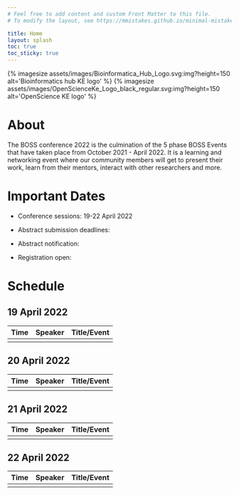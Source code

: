 ```yaml
---
# Feel free to add content and custom Front Matter to this file.
# To modify the layout, see https://mmistakes.github.io/minimal-mistakes/docs/layouts/

title: Home
layout: splash
toc: true
toc_sticky: true
---
```

<!-- https://github.com/generalui/jekyll-image-size -->
{% imagesize assets/images/Bioinformatica_Hub_Logo.svg:img?height=150 alt='Bioinformatics hub KE logo' %}
{% imagesize assets/images/OpenScienceKe_Logo_black_regular.svg:img?height=150 alt='OpenScience KE logo' %}

# About

The BOSS conference 2022 is the culmination of the 5 phase BOSS Events that have taken place from October 2021 - April 2022. 
It is a learning and networking event where our community members will get to present their work, learn from their mentors, 
interact with other researchers and more.

# Important Dates

- Conference sessions: 19-22 April 2022

- Abstract submission deadlines:

- Abstract notification:

- Registration open:

# Schedule

## 19 April 2022

| Time | Speaker | Title/Event |
|---   |---      |---          |
|      |         |             |

## 20 April 2022

| Time | Speaker | Title/Event |
|---   |---      |---          |
|      |         |             |

## 21 April 2022

| Time | Speaker | Title/Event |
|---   |---      |---          |
|      |         |             |

## 22 April 2022

| Time | Speaker | Title/Event |
|---   |---      |---          |
|      |         |             |
